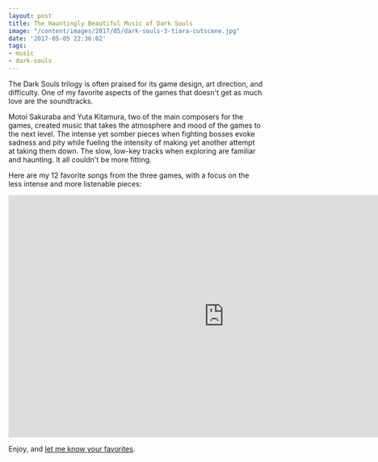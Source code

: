 ```yaml
---
layout: post
title: The Hauntingly Beautiful Music of Dark Souls
image: "/content/images/2017/05/dark-souls-3-tiara-cutscene.jpg"
date: '2017-05-05 22:36:02'
tags:
- music
- dark-souls
---
```


The Dark Souls trilogy is often praised for its game design, art direction, and difficulty. One of my favorite aspects of the games that doesn't get as much love are the soundtracks.

Motoi Sakuraba and Yuta Kitamura, two of the main composers for the games, created music that takes the atmosphere and mood of the games to the next level. The intense yet somber pieces when fighting bosses evoke sadness and pity while fueling the intensity of making yet another attempt at taking them down. The slow, low-key tracks when exploring are familiar and haunting. It all couldn't be more fitting.

Here are my 12 favorite songs from the three games, with a focus on the less intense and more listenable pieces:

<iframe width="853" height="480" src="https://www.youtube-nocookie.com/embed/videoseries?list=PLeaaazKxzlrM1LT9Aa9V0aGH8G992Nnpu" frameborder="0" allowfullscreen></iframe>

Enjoy, and [let me know your favorites](https://twitter.com/peacefulrespite).